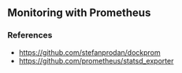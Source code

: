 Monitoring with Prometheus
--------------------------


### References

 * https://github.com/stefanprodan/dockprom
 * https://github.com/prometheus/statsd_exporter
